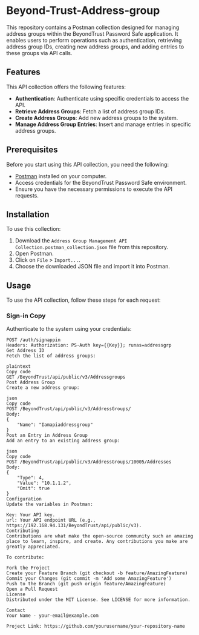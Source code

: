 # Beyond-Trust-Address-group
This repository contains a Postman collection designed for managing address groups within the BeyondTrust Password Safe application. It enables users to perform operations such as authentication, retrieving address group IDs, creating new address groups, and adding entries to these groups via API calls.

## Features

This API collection offers the following features:
- **Authentication**: Authenticate using specific credentials to access the API.
- **Retrieve Address Groups**: Fetch a list of address group IDs.
- **Create Address Groups**: Add new address groups to the system.
- **Manage Address Group Entries**: Insert and manage entries in specific address groups.

## Prerequisites

Before you start using this API collection, you need the following:
- [Postman](https://www.postman.com/downloads/) installed on your computer.
- Access credentials for the BeyondTrust Password Safe environment.
- Ensure you have the necessary permissions to execute the API requests.

## Installation

To use this collection:
1. Download the `Address Group Management API Collection.postman_collection.json` file from this repository.
2. Open Postman.
3. Click on `File` > `Import...`.
4. Choose the downloaded JSON file and import it into Postman.

## Usage

To use the API collection, follow these steps for each request:

### Sign-in Copy
Authenticate to the system using your credentials:
```plaintext'''
POST /auth/signappin
Headers: Authorization: PS-Auth key={{Key}}; runas=addressgrp
Get Address ID
Fetch the list of address groups:

plaintext
Copy code
GET /BeyondTrust/api/public/v3/Addressgroups
Post Address Group
Create a new address group:

json
Copy code
POST /BeyondTrust/api/public/v3/AddressGroups/
Body: 
{
    "Name": "Iamapiaddressgroup"
}
Post an Entry in Address Group
Add an entry to an existing address group:

json
Copy code
POST /BeyondTrust/api/public/v3/AddressGroups/10005/Addresses
Body:
{
    "Type": 4,
    "Value": "10.1.1.2",
    "Omit": true
}
Configuration
Update the variables in Postman:

Key: Your API key.
url: Your API endpoint URL (e.g., https://192.168.94.131/BeyondTrust/api/public/v3).
Contributing
Contributions are what make the open-source community such an amazing place to learn, inspire, and create. Any contributions you make are greatly appreciated.

To contribute:

Fork the Project
Create your Feature Branch (git checkout -b feature/AmazingFeature)
Commit your Changes (git commit -m 'Add some AmazingFeature')
Push to the Branch (git push origin feature/AmazingFeature)
Open a Pull Request
License
Distributed under the MIT License. See LICENSE for more information.

Contact
Your Name - your-email@example.com

Project Link: https://github.com/yourusername/your-repository-name
